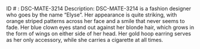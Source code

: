 ID # : DSC-MATE-3214
Description: DSC-MATE-3214 is a fashion designer who goes by the name “Elyse”. Her appearance is quite striking, with orange striped patterns across her face and a smile that never seems to fade. Her blue clown eyes stand out against her blonde hair, which grows in the form of wings on either side of her head. Her gold hoop earring serves as her only accessory, while she carries a cigarette at all times.